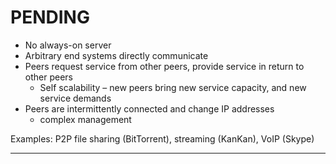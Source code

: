 # PENDING

- No always-on server
- Arbitrary end systems directly communicate
- Peers request service from other peers, provide service in return to other peers
	- Self scalability – new peers bring new service capacity, and new service demands
- Peers are intermittently connected and change IP addresses
	- complex management

Examples: P2P file sharing (BitTorrent), streaming (KanKan), VoIP (Skype)

---